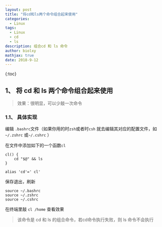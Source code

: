 ```yaml
---
layout: post
title: "将cd和ls两个命令组合起来使用"
categories:
  - Linux
tags: 
  - Linux
  - cd
  - ls
description: 组合cd 和 ls 命令
author: biolxy
mathjax: true
date: 2018-9-12
---
```



{:toc}








## 1、 将 cd 和 ls 两个命令组合起来使用

>  效果：很明显，可以少敲一次命令

### 1.1、 具体实现

编辑 `.bashrc`文件（如果你用的时`zsh`或者时`csh` 就去编辑其对应的配置文件，如`~/.zshrc` 或`~/.cshrc` ）

在文件中添加如下的一个函数`cl`

```shell
cl() {
    cd "$@" && ls
}

alias 'cd'=' cl'
```

保存退出，刷新

```shell
source ~/.bashrc 
source ~/.zshrc
source ~/.cshrc
```

在终端里敲 `cl /home` 查看效果

> 该命令是 cd 和 ls 的组合命令，若cd命令执行失败，则 ls 命令不会执行


